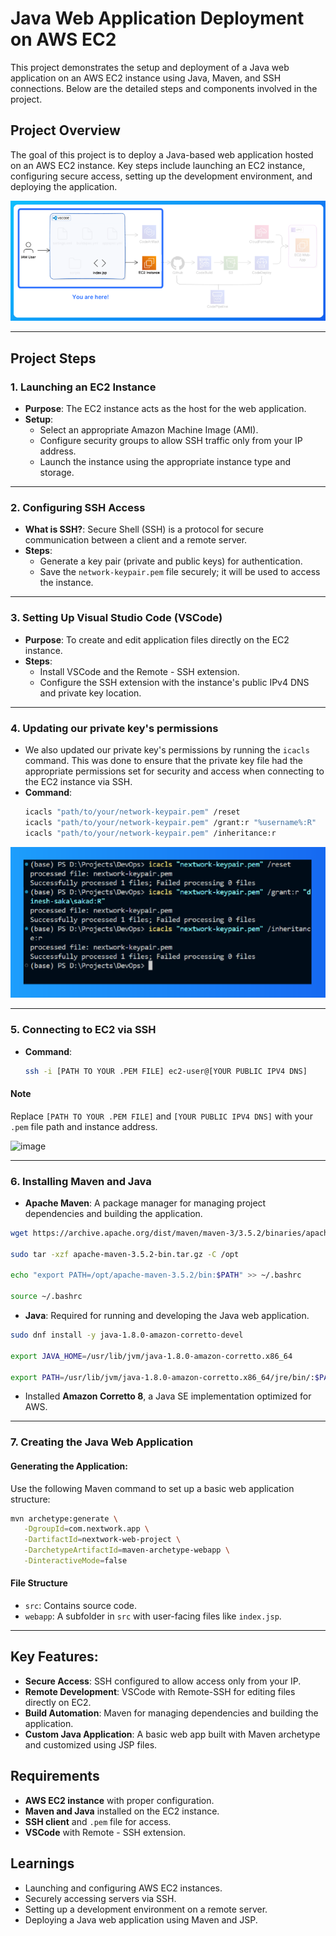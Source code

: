 # Java Web Application Deployment on AWS EC2

This project demonstrates the setup and deployment of a Java web application on an AWS EC2 instance using Java, Maven, and SSH connections. Below are the detailed steps and components involved in the project.

## Project Overview
The goal of this project is to deploy a Java-based web application hosted on an AWS EC2 instance. Key steps include launching an EC2 instance, configuring secure access, setting up the development environment, and deploying the application.

![image](assets/summary-img.png)

---

## Project Steps

### 1. **Launching an EC2 Instance**
- **Purpose**: The EC2 instance acts as the host for the web application.
- **Setup**:
  - Select an appropriate Amazon Machine Image (AMI).
  - Configure security groups to allow SSH traffic only from your IP address.
  - Launch the instance using the appropriate instance type and storage.

---

### 2. **Configuring SSH Access**
- **What is SSH?**: Secure Shell (SSH) is a protocol for secure communication between a client and a remote server.
- **Steps**:
  - Generate a key pair (private and public keys) for authentication.
  - Save the `network-keypair.pem` file securely; it will be used to access the instance.

---

### 3. **Setting Up Visual Studio Code (VSCode)**
- **Purpose**: To create and edit application files directly on the EC2 instance.
- **Steps**:
  - Install VSCode and the Remote - SSH extension.
  - Configure the SSH extension with the instance's public IPv4 DNS and private key location.

---

### 4. **Updating our private key's permissions**
- We also updated our private key's permissions by running the `icacls` command. This was done to ensure that the private key file had the appropriate permissions set for security and access when connecting to the EC2 instance via SSH.
- **Command**:
  ```bash
  icacls "path/to/your/network-keypair.pem" /reset
  icacls "path/to/your/network-keypair.pem" /grant:r "%username%:R"
  icacls "path/to/your/network-keypair.pem" /inheritance:r
  ```
![image](assets/permission-img.png)

---

### 5. **Connecting to EC2 via SSH**
- **Command**: 
  ```bash
  ssh -i [PATH TO YOUR .PEM FILE] ec2-user@[YOUR PUBLIC IPV4 DNS]

#### Note
Replace `[PATH TO YOUR .PEM FILE]` and `[YOUR PUBLIC IPV4 DNS]` with your `.pem` file path and instance address.

![image](assets/connection-img.png)

---

### 6. Installing Maven and Java
- **Apache Maven**: A package manager for managing project dependencies and building the application.
``` bash
wget https://archive.apache.org/dist/maven/maven-3/3.5.2/binaries/apache-maven-3.5.2-bin.tar.gz

sudo tar -xzf apache-maven-3.5.2-bin.tar.gz -C /opt

echo "export PATH=/opt/apache-maven-3.5.2/bin:$PATH" >> ~/.bashrc

source ~/.bashrc
```
- **Java**: Required for running and developing the Java web application.
``` bash
sudo dnf install -y java-1.8.0-amazon-corretto-devel

export JAVA_HOME=/usr/lib/jvm/java-1.8.0-amazon-corretto.x86_64

export PATH=/usr/lib/jvm/java-1.8.0-amazon-corretto.x86_64/jre/bin/:$PATH
```
- Installed **Amazon Corretto 8**, a Java SE implementation optimized for AWS.

---

### 7. Creating the Java Web Application

#### Generating the Application:
Use the following Maven command to set up a basic web application structure:
```bash
mvn archetype:generate \
   -DgroupId=com.nextwork.app \
   -DartifactId=nextwork-web-project \
   -DarchetypeArtifactId=maven-archetype-webapp \
   -DinteractiveMode=false

```

#### File Structure
- `src`: Contains source code.
- `webapp`: A subfolder in `src` with user-facing files like `index.jsp`.

---

## Key Features:
- **Secure Access**: SSH configured to allow access only from your IP.
- **Remote Development**: VSCode with Remote-SSH for editing files directly on EC2.
- **Build Automation**: Maven for managing dependencies and building the application.
- **Custom Java Application**: A basic web app built with Maven archetype and customized using JSP files.

## Requirements
- **AWS EC2 instance** with proper configuration.
- **Maven and Java** installed on the EC2 instance.
- **SSH client** and `.pem` file for access.
- **VSCode** with Remote - SSH extension.

## Learnings
- Launching and configuring AWS EC2 instances.
- Securely accessing servers via SSH.
- Setting up a development environment on a remote server.
- Deploying a Java web application using Maven and JSP.
